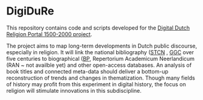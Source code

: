 # DigiDuRe
This repository contains code and scripts developed for the [Digital Dutch Religion Portal 1500-2000 project](https://research-software-directory.org/projects/digidure).

The project aims to map long-term developments in Dutch public discourse, especially in religion. It will link the national bibliography ([STCN](www.stcnl.nl) , [GGC](https://www.oclc.org/nl/ggc.html) over five centuries to biographical ([BP](www.biografischportaal.nl), Repertorium Academicum Neerlandicum (RAN ~ not availble yet) and other open-access databases. An analysis of book titles and connected meta-data should deliver a bottom-up reconstruction of trends and changes in thematization. Though many fields of history may profit from this experiment in digital history, the focus on religion will stimulate innovations in this subdiscipline.
